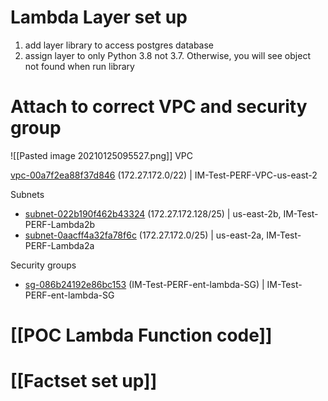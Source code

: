 # Lambda Layer set up
1. add layer library to access postgres database
2. assign layer to only Python 3.8 not 3.7. Otherwise, you will see object not found when run library

# Attach to correct VPC and security group
![[Pasted image 20210125095527.png]]
VPC

[vpc-00a7f2ea88f37d846](https://us-east-2.console.aws.amazon.com/vpc/home?region=us-east-2#vpcs:search=vpc-00a7f2ea88f37d846) (172.27.172.0/22) | IM-Test-PERF-VPC-us-east-2

Subnets

-   [subnet-022b190f462b43324](https://us-east-2.console.aws.amazon.com/vpc/home?region=us-east-2#subnets:search=subnet-022b190f462b43324) (172.27.172.128/25) | us-east-2b, IM-Test-PERF-Lambda2b
-   [subnet-0aacff4a32fa78f6c](https://us-east-2.console.aws.amazon.com/vpc/home?region=us-east-2#subnets:search=subnet-0aacff4a32fa78f6c) (172.27.172.0/25) | us-east-2a, IM-Test-PERF-Lambda2a

Security groups

-   [sg-086b24192e86bc153](https://us-east-2.console.aws.amazon.com/vpc/home?region=us-east-2#SecurityGroups:search=sg-086b24192e86bc153) (IM-Test-PERF-ent-lambda-SG) | IM-Test-PERF-ent-lambda-SG


# [[POC Lambda Function code]]

# [[Factset set up]]
